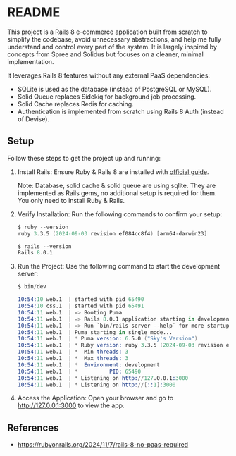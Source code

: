 # README

This project is a Rails 8 e-commerce application built from scratch to simplify the codebase, avoid unnecessary abstractions, and help me fully understand and control every part of the system. It is largely inspired by concepts from Spree and Solidus but focuses on a cleaner, minimal implementation.

It leverages Rails 8 features without any external PaaS dependencies:

- SQLite is used as the database (instead of PostgreSQL or MySQL).
- Solid Queue replaces Sidekiq for background job processing.
- Solid Cache replaces Redis for caching.
- Authentication is implemented from scratch using Rails 8 Auth (instead of Devise).

## Setup
Follow these steps to get the project up and running:

1. Install Rails: Ensure Ruby & Rails 8 are installed with [official guide](https://guides.rubyonrails.org/install_ruby_on_rails.html).

    Note: Database, solid cache & solid queue are using sqlite. They are implemented as Rails gems, no additional setup is required for them. You only need to install Ruby & Rails.

2. Verify Installation: Run the following commands to confirm your setup:

    ```s
    $ ruby --version
    ruby 3.3.5 (2024-09-03 revision ef084cc8f4) [arm64-darwin23]

    $ rails --version
    Rails 8.0.1
    ```

3. Run the Project: Use the following command to start the development server:

    ```s
    $ bin/dev

    10:54:10 web.1  | started with pid 65490
    10:54:10 css.1  | started with pid 65491
    10:54:11 web.1  | => Booting Puma
    10:54:11 web.1  | => Rails 8.0.1 application starting in development 
    10:54:11 web.1  | => Run `bin/rails server --help` for more startup options
    10:54:11 web.1  | Puma starting in single mode...
    10:54:11 web.1  | * Puma version: 6.5.0 ("Sky's Version")
    10:54:11 web.1  | * Ruby version: ruby 3.3.5 (2024-09-03 revision ef084cc8f4) [arm64-darwin23]
    10:54:11 web.1  | *  Min threads: 3
    10:54:11 web.1  | *  Max threads: 3
    10:54:11 web.1  | *  Environment: development
    10:54:11 web.1  | *          PID: 65490
    10:54:11 web.1  | * Listening on http://127.0.0.1:3000
    10:54:11 web.1  | * Listening on http://[::1]:3000
    ```
4. Access the Application: Open your browser and go to http://127.0.0.1:3000 to view the app.

## References
- https://rubyonrails.org/2024/11/7/rails-8-no-paas-required